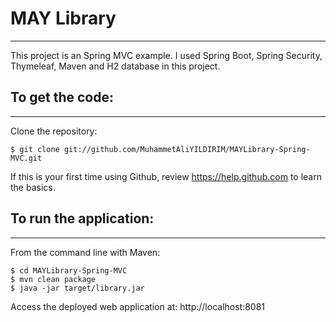 # MAY Library
---------------------------	
This project is an Spring MVC example. I used Spring Boot, Spring Security, Thymeleaf, Maven and H2 database in this project. 


## To get the code:
---------------------------	
Clone the repository:

    $ git clone git://github.com/MuhammetAliYILDIRIM/MAYLibrary-Spring-MVC.git

If this is your first time using Github, review https://help.github.com to learn the basics.

## To run the application:
---------------------------	
From the command line with Maven:

    $ cd MAYLibrary-Spring-MVC
    $ mvn clean package
    $ java -jar target/library.jar 
    
Access the deployed web application at: http://localhost:8081


